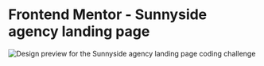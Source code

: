 # Frontend Mentor - Sunnyside agency landing page

![Design preview for the Sunnyside agency landing page coding challenge](./design/design.jpg)

